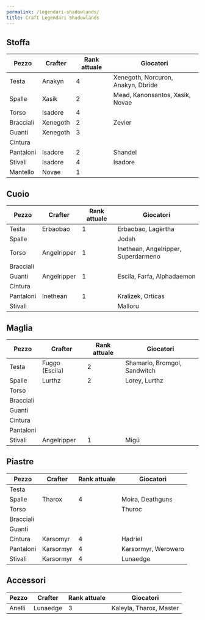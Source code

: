 ```yaml
---
permalink: /legendari-shadowlands/
title: Craft Legendari Shadowlands
---
```


## Stoffa

|Pezzo|Crafter|Rank attuale|Giocatori|
|-|-|-|-|
|Testa|Anakyn|4|Xenegoth, Norcuron, Anakyn, Dbride|
|Spalle|Xasik|2|Mead, Kanonsantos, Xasik, Novae|
|Torso|Isadore|4||
|Bracciali|Xenegoth|2|Zevier|
|Guanti|Xenegoth|3|
|Cintura|||
|Pantaloni|Isadore|2|Shandel|
|Stivali|Isadore|4|Isadore|
|Mantello|Novae|1|

## Cuoio

|Pezzo|Crafter|Rank attuale|Giocatori|
|-|-|-|-|
|Testa|Erbaobao|1|Erbaobao, Lagèrtha|
|Spalle|||Jodah
|Torso|Angelripper|1|Inethean, Angelripper, Superdarmeno|
|Bracciali|||
|Guanti|Angelripper|1|Escila, Farfa, Alphadaemon|
|Cintura|||
|Pantaloni|Inethean|1|Kralizek, Orticas|
|Stivali|||Malloru

## Maglia

|Pezzo|Crafter|Rank attuale|Giocatori|
|-|-|-|-|
|Testa|Fuggo (Escila)|2|Shamario, Bromgol, Sandwitch|
|Spalle|Lurthz|2|Lorey, Lurthz|
|Torso|||
|Bracciali|||
|Guanti|||
|Cintura|||
|Pantaloni|||
|Stivali|Angelripper|1|Migú

## Piastre

|Pezzo|Crafter|Rank attuale|Giocatori|
|-|-|-|-|
|Testa|||
|Spalle|Tharox|4|Moira, Deathguns|
|Torso|||Thuroc|
|Bracciali|||
|Guanti|||
|Cintura|Karsomyr|4|Hadriel|
|Pantaloni|Karsormyr|4|Karsormyr, Werowero|
|Stivali|Karsormyr|4|Lunaedge|

## Accessori

|Pezzo|Crafter|Rank attuale|Giocatori|
|-|-|-|-|
|Anelli|Lunaedge|3|Kaleyla, Tharox, Master|
